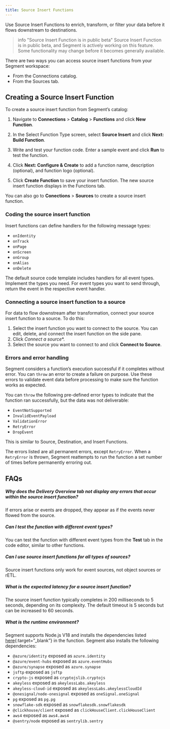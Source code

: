 ```yaml
---
title: Source Insert Functions
---
```


Use Source Insert Functions to enrich, transform, or filter your data before it flows downstream to destinations.

> info "Source Insert Function is in public beta"
> Source Insert Function is in public beta, and Segment is actively working on this feature. Some functionality may change before it becomes generally available.

There are two ways you can access source insert functions from your Segment workspace:
- From the Connections catalog.
- From the Sources tab. 

## Creating a Source Insert Function

To create a source insert function from Segment’s catalog:

1. Navigate to **Connections** > **Catalog** > **Functions** and click **New Function**.

2. In the Select Function Type screen, select **Source Insert** and click **Next: Build Function**.

3. Write and test your function code. Enter a sample event and click **Run** to test the function. 

4. Click **Next: Configure & Create** to add a function name, description (optional), and function logo (optional).

5. Click **Create Function** to save your insert function. The new source insert function displays in the Functions tab.

You can also go to **Conections** > **Sources** to create a source insert function.

### Coding the source insert function

Insert functions can define handlers for the following message types:
- `onIdentity`
- `onTrack`
- `onPage`
- `onScreen`
- `onGroup`
- `onAlias`
- `onDelete`

The default source code template includes handlers for all event types. Implement the types you need. For event types you want to send through, return the event in the respective event handler. 

### Connecting a source insert function to a source

For data to flow downstream after transformation, connect your source insert function to a source. To do this:

1. Select the insert function you want to connect to the source. You can edit, delete, and connect the insert function on the side pane. 
2. Click *Connect a source**.
3. Select the source you want to connect to and click **Connect to Source**. 

### Errors and error handling

Segment considers a function’s execution successful if it completes without error. You can `throw` an error to create a failure on purpose. Use these errors to validate event data before processing to make sure the function works as expected. 

You can `throw` the following pre-defined error types to indicate that the function ran successfully, but the data was not deliverable:

- `EventNotSupported`
- `InvalidEventPayload`
- `ValidationError`
- `RetryError`
- `DropEvent`

This is similar to Source, Destination, and Insert Functions. 

The errors listed are all permanent errors, except `RetryError`. When a `RetryError` is thrown, Segment reattempts to run the function a set number of times before permanently erroring out.

## FAQs

##### Why does the Delivery Overview tab not display any errors that occur within the source insert function?

If errors arise or events are dropped, they appear as if the events never flowed from the source.

##### Can I test the function with different event types?

You can test the function with different event types from the **Test** tab in the code editor, similar to other functions.

##### Can I use source insert functions for all types of sources?

Source insert functions only work for event sources, not object sources or rETL.

##### What is the expected latency for a source insert function?

The source insert function typically completes in 200 milliseconds to 5 seconds, depending on its complexity. The default timeout is 5 seconds but can be increased to 60 seconds. 

##### What is the runtime environment?

Segment supports Node.js V18 and installs the dependencies listed [here](https://segment.com/docs/connections/functions/insert-functions/#runtime-and-dependencies){:target=”_blank”} in the function.  Segment also installs the following dependencies: 
- `@azure/identity` exposed as `azure.identity`
- `@azure/event-hubs` exposed as `azure.eventHubs`
- `@azure/synapse` exposed as `azure.synapse`  
- `jsftp` exposed as `jsftp`  
- `crypto-js` exposed as `cryptojslib.cryptojs`  
- `akeyless` exposed as `akeylessLabs.akeyless`  
- `akeyless-cloud-id` exposed as `akeylessLabs.akeylessCloudId`  
- `@onesignal/node-onesignal` exposed as `oneSignal.oneSignal`  
- `pg` exposed as `pg.pg`  
- `snowflake-sdk` exposed as `snowflakesdk.snowflakesdk`  
- `@clickhouse/client` exposed as `clickHouseClient.clickHouseClient`  
- `aws4` exposed as `aws4.aws4`  
- `@sentry/node` exposed as `sentrylib.sentry` 

